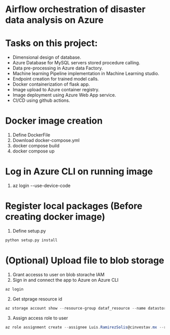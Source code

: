 # Airflow orchestration of disaster data analysis on Azure

# Tasks on this project:

- Dimensional design of database.
- Azure Database for MySQL servers stored procedure calling.
- Data pre-processing in Azure data Factory.
- Machine learning Pipeline implementation in Machine Learning studio.
- Endpoint creation for trained model calls.
- Docker containerization of flask app.
- Image upload to Azure container registry.
- Image deployment using Azure Web App service.
- CI/CD using github actions.

# Docker image creation

1. Define DockerFile
2. Download docker-compose.yml
3. docker compose build
4. docker compose up

# Log in Azure CLI on running image

1. az login --use-device-code

# Register local packages (Before creating docker image)

1. Define setup.py

```python
python setup.py install
```

# (Optional) Upload file to blob storage

1. Grant accesss to user on blob storache IAM
2. Sign in and connect the app to Azure on Azure CLI

```powershell
az login
```

2. Get stprage resource id

```powershell
az storage account show --resource-group dataf_resource --name datastoragetweets --query id
```

3. Assign access role to user

```powershell
az role assignment create --assignee Luis.RamirezSolis@cinvestav.mx --role "Storage Blob Data Contributor" --scope "<your-resource-id>"
```
